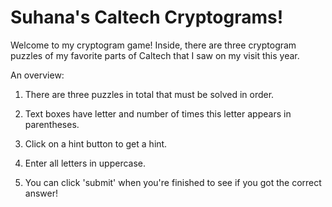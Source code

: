 # Suhana's Caltech Cryptograms!

Welcome to my cryptogram game! Inside, there are three cryptogram puzzles of my favorite parts of Caltech that I saw on my visit this year.

An overview:
1. There are three puzzles in total that must be solved in order.

2. Text boxes have letter and number of times this letter appears in parentheses.

3. Click on a hint button to get a hint.

4. Enter all letters in uppercase.

5. You can click 'submit' when you're finished to see if you got the correct answer!

